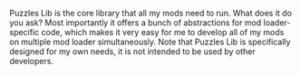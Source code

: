 Puzzles Lib is the core library that all my mods need to run. What does it do you ask? Most importantly it offers a bunch of abstractions for mod loader-specific code, which makes it very easy for me to develop all of my mods on multiple mod loader simultaneously. Note that Puzzles Lib is specifically designed for my own needs, it is not intended to be used by other developers.
